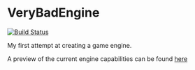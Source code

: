 # VeryBadEngine 
[![Build Status](https://travis-ci.org/AbdBarho/VeryBadEngine.svg?branch=master)](https://travis-ci.org/AbdBarho/VeryBadEngine)

My first attempt at creating a game engine.

A preview of the current engine capabilities can be found [here](https://abdbarho.github.io/VeryBadEngine/)

